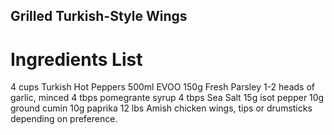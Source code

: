 ## Grilled Turkish-Style Wings

# Ingredients List

4 cups Turkish Hot Peppers
500ml EVOO
150g Fresh Parsley
1-2 heads of garlic, minced
4 tbps pomegrante syrup 
4 tbps Sea Salt
15g isot pepper
10g ground cumin
10g paprika
12 lbs Amish chicken wings, tips or drumsticks depending on preference.  
